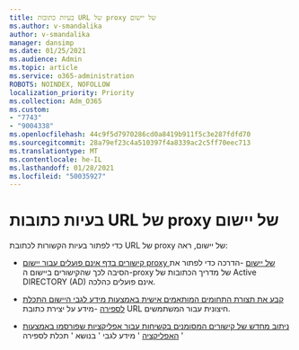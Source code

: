 ```yaml
---
title: בעיות כתובות URL של proxy של יישום
ms.author: v-smandalika
author: v-smandalika
manager: dansimp
ms.date: 01/25/2021
ms.audience: Admin
ms.topic: article
ms.service: o365-administration
ROBOTS: NOINDEX, NOFOLLOW
localization_priority: Priority
ms.collection: Adm_O365
ms.custom:
- "7743"
- "9004338"
ms.openlocfilehash: 44c9f5d7970286cd0a8419b911f5c3e287fdfd70
ms.sourcegitcommit: 28a79ef23c4a510397f4a8339ac2c5ff70eec713
ms.translationtype: MT
ms.contentlocale: he-IL
ms.lasthandoff: 01/28/2021
ms.locfileid: "50035927"
---
```

# <a name="application-proxy-url-issues"></a>בעיות כתובות URL של proxy של יישום

כדי לפתור בעיות הקשורות לכתובת URL של proxy של יישום, ראה:

- [קישורים בדף אינם פועלים עבור יישום proxy של יישום](https://docs.microsoft.com/azure/active-directory/manage-apps/application-proxy-page-links-broken-problem)  -הדרכה כדי לפתור את הסיבה לכך שהקישורים ביישום ה-proxy של מדריך הכתובות של Active DIRECTORY (AD) אינם פועלים כהלכה.

- [קבע את תצורת התחומים המותאמים אישית באמצעות מידע לגבי היישום התכלת לספירה](https://docs.microsoft.com/azure/active-directory/manage-apps/application-proxy-configure-custom-domain)  -מידע על יצירת כתובת URL חיצונית עבור המשתמשים.

- [ניתוב מחדש של קישורים המסומנים בקשיחות עבור אפליקציות שפורסמו באמצעות האפליקציה](https://docs.microsoft.com/azure/active-directory/manage-apps/application-proxy-configure-hard-coded-link-translation)  ' מידע לגבי ' בנושא ' תכלת לספירה '

